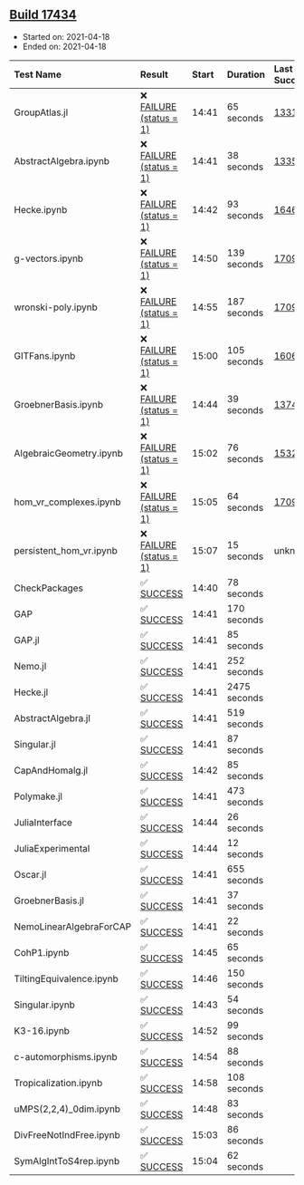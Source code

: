 ## [Build 17434](https://oscarci.mathematik.uni-kl.de/job/oscar/17434/)

* Started on: 2021-04-18
* Ended on: 2021-04-18

| Test Name    | Result | Start | Duration | Last Success | First Failure |
|:-------------|:-------|:------|:---------|:-------------|:--------------|
| GroupAtlas.jl | ❌ [FAILURE (status = 1)](https://oscarci.mathematik.uni-kl.de/job/oscar/17434/artifact/logs/build-17434/GroupAtlas.jl.log) | 14:41 | 65 seconds | [13311](https://oscarci.mathematik.uni-kl.de/job/oscar/13311/) | [13312](https://oscarci.mathematik.uni-kl.de/job/oscar/13312/) |
| AbstractAlgebra.ipynb | ❌ [FAILURE (status = 1)](https://oscarci.mathematik.uni-kl.de/job/oscar/17434/artifact/logs/build-17434/AbstractAlgebra.ipynb.log) | 14:41 | 38 seconds | [13355](https://oscarci.mathematik.uni-kl.de/job/oscar/13355/) | [13356](https://oscarci.mathematik.uni-kl.de/job/oscar/13356/) |
| Hecke.ipynb | ❌ [FAILURE (status = 1)](https://oscarci.mathematik.uni-kl.de/job/oscar/17434/artifact/logs/build-17434/Hecke.ipynb.log) | 14:42 | 93 seconds | [16463](https://oscarci.mathematik.uni-kl.de/job/oscar/16463/) | [16464](https://oscarci.mathematik.uni-kl.de/job/oscar/16464/) |
| g-vectors.ipynb | ❌ [FAILURE (status = 1)](https://oscarci.mathematik.uni-kl.de/job/oscar/17434/artifact/logs/build-17434/g-vectors.ipynb.log) | 14:50 | 139 seconds | [17099](https://oscarci.mathematik.uni-kl.de/job/oscar/17099/) | [17100](https://oscarci.mathematik.uni-kl.de/job/oscar/17100/) |
| wronski-poly.ipynb | ❌ [FAILURE (status = 1)](https://oscarci.mathematik.uni-kl.de/job/oscar/17434/artifact/logs/build-17434/wronski-poly.ipynb.log) | 14:55 | 187 seconds | [17098](https://oscarci.mathematik.uni-kl.de/job/oscar/17098/) | [17099](https://oscarci.mathematik.uni-kl.de/job/oscar/17099/) |
| GITFans.ipynb | ❌ [FAILURE (status = 1)](https://oscarci.mathematik.uni-kl.de/job/oscar/17434/artifact/logs/build-17434/GITFans.ipynb.log) | 15:00 | 105 seconds | [16068](https://oscarci.mathematik.uni-kl.de/job/oscar/16068/) | [16069](https://oscarci.mathematik.uni-kl.de/job/oscar/16069/) |
| GroebnerBasis.ipynb | ❌ [FAILURE (status = 1)](https://oscarci.mathematik.uni-kl.de/job/oscar/17434/artifact/logs/build-17434/GroebnerBasis.ipynb.log) | 14:44 | 39 seconds | [13748](https://oscarci.mathematik.uni-kl.de/job/oscar/13748/) | [13749](https://oscarci.mathematik.uni-kl.de/job/oscar/13749/) |
| AlgebraicGeometry.ipynb | ❌ [FAILURE (status = 1)](https://oscarci.mathematik.uni-kl.de/job/oscar/17434/artifact/logs/build-17434/AlgebraicGeometry.ipynb.log) | 15:02 | 76 seconds | [15322](https://oscarci.mathematik.uni-kl.de/job/oscar/15322/) | [15323](https://oscarci.mathematik.uni-kl.de/job/oscar/15323/) |
| hom_vr_complexes.ipynb | ❌ [FAILURE (status = 1)](https://oscarci.mathematik.uni-kl.de/job/oscar/17434/artifact/logs/build-17434/hom_vr_complexes.ipynb.log) | 15:05 | 64 seconds | [17099](https://oscarci.mathematik.uni-kl.de/job/oscar/17099/) | [17100](https://oscarci.mathematik.uni-kl.de/job/oscar/17100/) |
| persistent_hom_vr.ipynb | ❌ [FAILURE (status = 1)](https://oscarci.mathematik.uni-kl.de/job/oscar/17434/artifact/logs/build-17434/persistent_hom_vr.ipynb.log) | 15:07 | 15 seconds | unknown | unknown |
| CheckPackages | ✅ [SUCCESS](https://oscarci.mathematik.uni-kl.de/job/oscar/17434/artifact/logs/build-17434/CheckPackages.log) | 14:40 | 78 seconds |  |  |
| GAP | ✅ [SUCCESS](https://oscarci.mathematik.uni-kl.de/job/oscar/17434/artifact/logs/build-17434/GAP.log) | 14:41 | 170 seconds |  |  |
| GAP.jl | ✅ [SUCCESS](https://oscarci.mathematik.uni-kl.de/job/oscar/17434/artifact/logs/build-17434/GAP.jl.log) | 14:41 | 85 seconds |  |  |
| Nemo.jl | ✅ [SUCCESS](https://oscarci.mathematik.uni-kl.de/job/oscar/17434/artifact/logs/build-17434/Nemo.jl.log) | 14:41 | 252 seconds |  |  |
| Hecke.jl | ✅ [SUCCESS](https://oscarci.mathematik.uni-kl.de/job/oscar/17434/artifact/logs/build-17434/Hecke.jl.log) | 14:41 | 2475 seconds |  |  |
| AbstractAlgebra.jl | ✅ [SUCCESS](https://oscarci.mathematik.uni-kl.de/job/oscar/17434/artifact/logs/build-17434/AbstractAlgebra.jl.log) | 14:41 | 519 seconds |  |  |
| Singular.jl | ✅ [SUCCESS](https://oscarci.mathematik.uni-kl.de/job/oscar/17434/artifact/logs/build-17434/Singular.jl.log) | 14:41 | 87 seconds |  |  |
| CapAndHomalg.jl | ✅ [SUCCESS](https://oscarci.mathematik.uni-kl.de/job/oscar/17434/artifact/logs/build-17434/CapAndHomalg.jl.log) | 14:42 | 85 seconds |  |  |
| Polymake.jl | ✅ [SUCCESS](https://oscarci.mathematik.uni-kl.de/job/oscar/17434/artifact/logs/build-17434/Polymake.jl.log) | 14:41 | 473 seconds |  |  |
| JuliaInterface | ✅ [SUCCESS](https://oscarci.mathematik.uni-kl.de/job/oscar/17434/artifact/logs/build-17434/JuliaInterface.log) | 14:44 | 26 seconds |  |  |
| JuliaExperimental | ✅ [SUCCESS](https://oscarci.mathematik.uni-kl.de/job/oscar/17434/artifact/logs/build-17434/JuliaExperimental.log) | 14:44 | 12 seconds |  |  |
| Oscar.jl | ✅ [SUCCESS](https://oscarci.mathematik.uni-kl.de/job/oscar/17434/artifact/logs/build-17434/Oscar.jl.log) | 14:41 | 655 seconds |  |  |
| GroebnerBasis.jl | ✅ [SUCCESS](https://oscarci.mathematik.uni-kl.de/job/oscar/17434/artifact/logs/build-17434/GroebnerBasis.jl.log) | 14:41 | 37 seconds |  |  |
| NemoLinearAlgebraForCAP | ✅ [SUCCESS](https://oscarci.mathematik.uni-kl.de/job/oscar/17434/artifact/logs/build-17434/NemoLinearAlgebraForCAP.log) | 14:41 | 22 seconds |  |  |
| CohP1.ipynb | ✅ [SUCCESS](https://oscarci.mathematik.uni-kl.de/job/oscar/17434/artifact/logs/build-17434/CohP1.ipynb.log) | 14:45 | 65 seconds |  |  |
| TiltingEquivalence.ipynb | ✅ [SUCCESS](https://oscarci.mathematik.uni-kl.de/job/oscar/17434/artifact/logs/build-17434/TiltingEquivalence.ipynb.log) | 14:46 | 150 seconds |  |  |
| Singular.ipynb | ✅ [SUCCESS](https://oscarci.mathematik.uni-kl.de/job/oscar/17434/artifact/logs/build-17434/Singular.ipynb.log) | 14:43 | 54 seconds |  |  |
| K3-16.ipynb | ✅ [SUCCESS](https://oscarci.mathematik.uni-kl.de/job/oscar/17434/artifact/logs/build-17434/K3-16.ipynb.log) | 14:52 | 99 seconds |  |  |
| c-automorphisms.ipynb | ✅ [SUCCESS](https://oscarci.mathematik.uni-kl.de/job/oscar/17434/artifact/logs/build-17434/c-automorphisms.ipynb.log) | 14:54 | 88 seconds |  |  |
| Tropicalization.ipynb | ✅ [SUCCESS](https://oscarci.mathematik.uni-kl.de/job/oscar/17434/artifact/logs/build-17434/Tropicalization.ipynb.log) | 14:58 | 108 seconds |  |  |
| uMPS(2,2,4)_0dim.ipynb | ✅ [SUCCESS](https://oscarci.mathematik.uni-kl.de/job/oscar/17434/artifact/logs/build-17434/uMPS-2-2-4-_0dim.ipynb.log) | 14:48 | 83 seconds |  |  |
| DivFreeNotIndFree.ipynb | ✅ [SUCCESS](https://oscarci.mathematik.uni-kl.de/job/oscar/17434/artifact/logs/build-17434/DivFreeNotIndFree.ipynb.log) | 15:03 | 86 seconds |  |  |
| SymAlgIntToS4rep.ipynb | ✅ [SUCCESS](https://oscarci.mathematik.uni-kl.de/job/oscar/17434/artifact/logs/build-17434/SymAlgIntToS4rep.ipynb.log) | 15:04 | 62 seconds |  |  |
